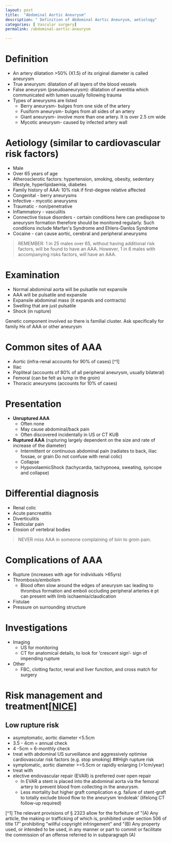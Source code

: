 ```yaml
---
layout: post
title:  "Abdominal Aortic Aneurysm"
description: " Definition of Abdominal Aortic Aneurysm, aetiology"
categories: [ Vascular surgery] 
permalink: /abdominal-aortic-aneurysm

---
```


# Definition

- An artery dilatation >50% (X1.5) of its original diameter is called aneurysm
- True aneurysm: dilatation of all layers of the blood vessels
- False aneurysm (pseudoaneurysm): dilatation of aventitia which communicated with lumen usually following trauma
- Types of aneurysms are listed
    - Berry aneurysm- bulges from one side of the artery
    - Fusiform aneurysm- bulges from all sides of an artery
    - Giant aneurysm- involve more than one artery. It is over 2.5 cm wide
    - Mycotic aneurysm- caused by infected artery wall

# Aetiology (similar to cardiovascular risk factors)

- Male
- Over 65 years of age
- Atherosclerotic factors: hypertension, smoking, obesity, sedentary lifestyle, hyperlipidaemia, diabetes
- Family history of AAA: 10% risk if first-degree relative affected
- Congenital - berry aneurysms
- Infective - mycotic aneurysms
- Traumatic - non/penetrative
- Inflammatory - vasculitis
- Connective tissue disorders - certain conditions here can predispose to aneurysm formation therefore should be monitored regularly. Such conditions include Marfan's Syndrome and Ehlers-Danlos Syndrome
- Cocaine - can cause aortic, cerebral and peripheral aneurysms

> REMEMBER: 1 in 25 males over 65, without having additional risk factors, will be found to have an AAA. However, 1 in 6 males with accompanying risks factors, will have an AAA. 

# Examination

- Normal abdominal aorta will be pulsatile not expansile
- AAA will be pulsatile and expansile
- Expansile abdominal mass (it expands and contracts)
- Swelling that are just pulsatile
- Shock (in rupture)

Genetic component involved so there is familial cluster. Ask specifically for family Hx of AAA or other aneurysm

# Common sites of AAA

- Aortic (infra-renal accounts for 90% of cases) [^1]
- Iliac
- Popliteal (accounts of 80% of all peripheral aneurysm, usually bilateral)
- Femoral (can be felt as lump in the groin)
- Thoracic aneurysms (accounts for 10% of cases)

# Presentation

- **Unruptured AAA**
    - Often none
    - May cause abdominal/back pain
    - Often discovered incidentally in US or CT KUB
- **Ruptured AAA** (rupturing largely dependent on the size and rate of increase of the diameter)
    - Intermittent or continuous abdominal pain (radiates to back, iliac fossae, or grain  Do not confuse with renal colic)
    - Collapse
    - HypovolaemicShock (tachycardia, tachypnoea, sweating, syncope and collapse)

# Differential diagnosis

- Renal colic
- Acute pancreatitis
- Diverticulitis
- Testicular pain
- Erosion of vertebral bodies

> NEVER miss AAA in someone complaining of loin to groin pain.

# Complications of AAA

- Rupture (increases with age for individuals >65yrs)
- Thrombosis/embolism
    - Blood often slow around the edges of aneurysm sac leading to thrombus formation and emboli occluding peripheral arteries è pt can present with limb ischaemia/claudication
- Fistulae
- Pressure on surrounding structure

# Investigations

- Imaging
    - US for monitoring
    - CT for anatomical details, to look for ‘crescent sign’- sign of impending rupture
- Other
    - FBC, clotting factor, renal and liver function, and cross match for surgery

# Risk management and treatment[[NICE]][1]
## Low rupture risk  

- asymptomatic, aortic diameter <5.5cm
- 3.5 - 4cm = annual check
- 4 -5cm = 6-monthly check
- treat with abdominal US surveillance and aggressively optimise cardiovascular risk factors (e.g. stop smoking)
##High rupture risk  
- symptomatic, aortic diameter >=5.5cm or rapidly enlarging (>1cm/year)
- treat with
- elective endovascular repair (EVAR) is preferred over open repair
    - In EVAR a stent is placed into the abdominal aorta via the femoral artery to prevent blood from collecting in the aneurysm.
    - Less mortality but higher graft complication e.g. failure of stent-graft to totally exclude blood flow to the aneurysm ‘endoleak’ (lifelong CT follow-up required)

[1]: https://www.nice.org.uk/guidance/ng156/chapter/Recommendations "NICE AAA "

[^1] The relevant provisions of § 2323 allow for the forfeiture of "(A) Any article, the making or trafficking of which is, prohibited under section 506 of title 17″ prohibiting "willful copyright infringement" and "(B) Any property used, or intended to be used, in any manner or part to commit or facilitate the commission of an offense referred to in subparagraph (A)
